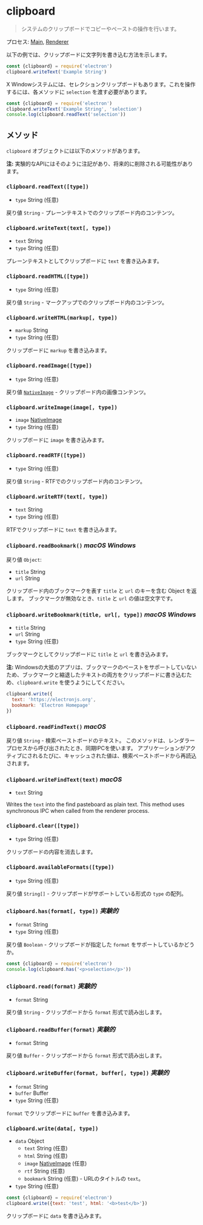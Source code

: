 # clipboard 

> システムのクリップボードでコピーやペーストの操作を行います。

プロセス: [Main](../glossary.md#main-process), [Renderer](../glossary.md#renderer-process)

以下の例では、クリップボードに文字列を書き込む方法を示します。

```javascript
const {clipboard} = require('electron')
clipboard.writeText('Example String')
```

X Windowシステムには、セレクションクリップボードもあります。これを操作するには、各メソッドに `selection` を渡す必要があります。

```javascript
const {clipboard} = require('electron')
clipboard.writeText('Example String', 'selection')
console.log(clipboard.readText('selection'))
```

## メソッド

`clipboard` オブジェクトには以下のメソッドがあります。

**注:** 実験的なAPIにはそのように注記があり、将来的に削除される可能性があります。

### `clipboard.readText([type])`

* `type` String (任意)

戻り値 `String` - プレーンテキストでのクリップボード内のコンテンツ。

### `clipboard.writeText(text[, type])`

* `text` String
* `type` String (任意)

プレーンテキストとしてクリップボードに `text` を書き込みます。

### `clipboard.readHTML([type])`

* `type` String (任意)

戻り値 `String` - マークアップでのクリップボード内のコンテンツ。

### `clipboard.writeHTML(markup[, type])`

* `markup` String
* `type` String (任意)

クリップボードに `markup` を書き込みます。

### `clipboard.readImage([type])`

* `type` String (任意)

戻り値 [`NativeImage`](native-image.md) - クリップボード内の画像コンテンツ。

### `clipboard.writeImage(image[, type])`

* `image` [NativeImage](native-image.md)
* `type` String (任意)

クリップボードに `image` を書き込みます。

### `clipboard.readRTF([type])`

* `type` String (任意)

戻り値 `String` - RTFでのクリップボード内のコンテンツ。

### `clipboard.writeRTF(text[, type])`

* `text` String
* `type` String (任意)

RTFでクリップボードに `text` を書き込みます。

### `clipboard.readBookmark()` *macOS* *Windows*

戻り値 `Object`:

* `title` String
* `url` String

クリップボード内のブックマークを表す `title` と `url` のキーを含む Object を返します。 ブックマークが無効なとき、`title` と `url` の値は空文字です。

### `clipboard.writeBookmark(title, url[, type])` *macOS* *Windows*

* `title` String
* `url` String
* `type` String (任意)

ブックマークとしてクリップボードに `title` と `url` を書き込みます。

**注:** Windowsの大抵のアプリは、ブックマークのペーストをサポートしていないため、ブックマークと縮退したテキストの両方をクリップボードに書き込むため、`clipboard.write` を使うようにしてください。

```js
clipboard.write({
  text: 'https://electronjs.org',
  bookmark: 'Electron Homepage'
})
```

### `clipboard.readFindText()` *macOS*

戻り値 `String` - 検索ペーストボードのテキスト。 このメソッドは、レンダラープロセスから呼び出されたとき、同期IPCを使います。 アプリケーションがアクティブにされるたびに、キャッシュされた値は、検索ペーストボードから再読込されます。

### `clipboard.writeFindText(text)` *macOS*

* `text` String

Writes the `text` into the find pasteboard as plain text. This method uses synchronous IPC when called from the renderer process.

### `clipboard.clear([type])`

* `type` String (任意)

クリップボードの内容を消去します。

### `clipboard.availableFormats([type])`

* `type` String (任意)

戻り値 `String[]` - クリップボードがサポートしている形式の `type` の配列。

### `clipboard.has(format[, type])` *実験的*

* `format` String
* `type` String (任意)

戻り値 `Boolean` - クリップボードが指定した `format` をサポートしているかどうか。

```javascript
const {clipboard} = require('electron')
console.log(clipboard.has('<p>selection</p>'))
```

### `clipboard.read(format)` *実験的*

* `format` String

戻り値 `String` - クリップボードから `format` 形式で読み出します。

### `clipboard.readBuffer(format)` *実験的*

* `format` String

戻り値 `Buffer` - クリップボードから `format` 形式で読み出します。

### `clipboard.writeBuffer(format, buffer[, type])` *実験的*

* `format` String
* `buffer` Buffer
* `type` String (任意)

`format` でクリップボードに `buffer` を書き込みます。

### `clipboard.write(data[, type])`

* `data` Object 
  * `text` String (任意)
  * `html` String (任意)
  * `image` [NativeImage](native-image.md) (任意)
  * `rtf` String (任意)
  * `bookmark` String (任意) - URLのタイトルの `text`。
* `type` String (任意)

```javascript
const {clipboard} = require('electron')
clipboard.write({text: 'test', html: '<b>test</b>'})
```

クリップボードに `data` を書き込みます。